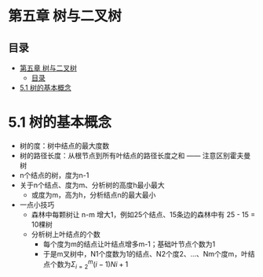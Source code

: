 # 第五章 树与二叉树

## 目录
- [第五章 树与二叉树](#第五章-树与二叉树)
  - [目录](#目录)
- [5.1 树的基本概念](#51-树的基本概念)

# 5.1 树的基本概念

- 树的度：树中结点的最大度数
- 树的路径长度：从根节点到所有叶结点的路径长度之和 —— 注意区别霍夫曼树
- n个结点的树，度为n-1
- 关于n个结点、度为m、分析树的高度h最小最大
  - 或度为m，高为h，分析结点n的最大最小
- 一点小技巧
  - 森林中每颗树让 n-m 增大1，例如25个结点、15条边的森林中有 25 - 15 = 10棵树
  - 分析树上叶结点的个数
    - 每个度为m的结点让叶结点增多m-1；基础叶节点个数为1
    - 于是m叉树中，N1个度数为1的结点、N2个度2、...、Nm个度m，叶结点个数为$\Sigma^m_{i=2}(i-1)Ni+1$